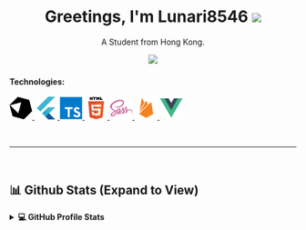 <h1 align="center">Greetings, I'm Lunari8546 <img src="https://media.giphy.com/media/hvRJCLFzcasrR4ia7z/giphy.gif" width="35"></h1>
<p align="center">A Student from Hong Kong.</p>
<p align="center"><img src="https://komarev.com/ghpvc/?username=lunari85468&label=Profile%20views&color=blueviolet&style=flat-square"/></p>

#### Technologies:
<a href="https://crystal-lang.org/" target="_blank"> 
<img src="https://raw.githubusercontent.com/devicons/devicon/master/icons/crystal/crystal-original.svg" alt="crystal" width="40" height="40"/> 
</a>

<a href="https://flutter.dev" target="_blank"> 
<img src="https://raw.githubusercontent.com/devicons/devicon/master/icons/flutter/flutter-original.svg" alt="flutter" width="40" height="40"/> 
</a>

<a href="https://www.typescriptlang.org/" target="_blank"> 
<img src="https://raw.githubusercontent.com/devicons/devicon/master/icons/typescript/typescript-original.svg" alt="script" width="40" height="40"/> 
</a>

<a href="https://www.w3.org/html/" target="_blank">
<img src="https://raw.githubusercontent.com/devicons/devicon/master/icons/html5/html5-original-wordmark.svg" alt="html5" width="40" height="40"/> 
</a>

<a href="https://sass-lang.com" target="_blank"> 
<img src="https://raw.githubusercontent.com/devicons/devicon/master/icons/sass/sass-original.svg" alt="sass" width="40" height="40"/> 
</a>

<a href="https://firebase.google.com" target="_blank"> 
<img src="https://raw.githubusercontent.com/devicons/devicon/master/icons/firebase/firebase-plain.svg" alt="firebase" width="40" height="40"/> 
</a>

<a href="https://v3.vuejs.org/" target="_blank"> 
<img src="https://raw.githubusercontent.com/devicons/devicon/master/icons/vuejs/vuejs-original.svg" alt="vuejs" width="40" height="40"/> 
</a>

<p>&emsp;</p>
<hr>
<p>&emsp;</p>

## 📊 Github Stats (Expand to View) 
<details> 
  <summary><b>💻 GitHub Profile Stats</b></summary>
    <p>&emsp;</p>
    <img src="https://github-readme-stats.vercel.app/api?username=Lunari8546&show_icons=true&theme=material-palenight"/>
    <a href="https://github.com/DenverCoder1/github-readme-streak-stats">
      <img alt="Lunari8546's streak" src="https://github-readme-streak-stats.herokuapp.com/?user=Lunari8546&theme=material-palenight"/>
    </a>
</details>
